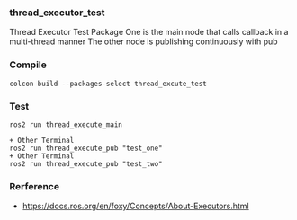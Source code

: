 ### thread_executor_test
Thread Executor Test Package
One is the main node that calls callback in a multi-thread manner
The other node is publishing continuously with pub

### Compile
```
colcon build --packages-select thread_excute_test
```

### Test
```
ros2 run thread_execute_main

+ Other Terminal
ros2 run thread_execute_pub "test_one"
+ Other Terminal
ros2 run thread_execute_pub "test_two"
```

### Rerference
* https://docs.ros.org/en/foxy/Concepts/About-Executors.html
